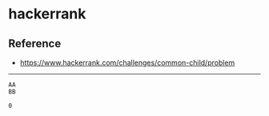 # hackerrank
## Reference
* https://www.hackerrank.com/challenges/common-child/problem

***
```Sample Input
AA
BB
```

```Sample Output
0
```